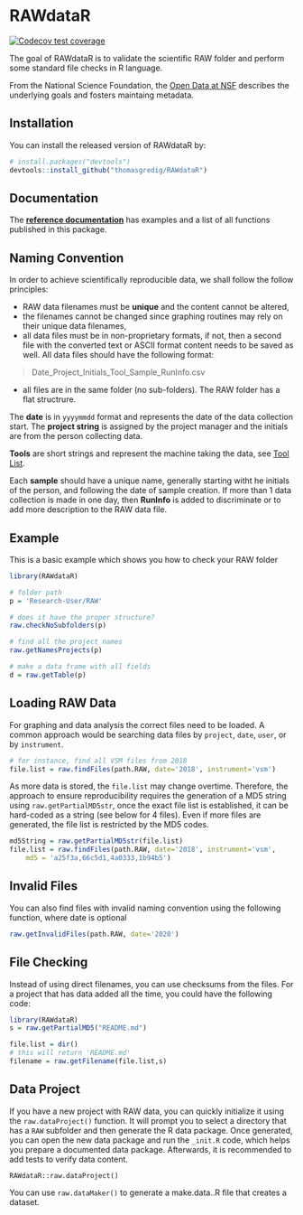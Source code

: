 # RAWdataR

<!-- badges: start -->
[![Codecov test coverage](https://codecov.io/gh/thomasgredig/RAWdataR/branch/master/graph/badge.svg)](https://app.codecov.io/gh/thomasgredig/RAWdataR?branch=master)
<!-- badges: end -->

The goal of RAWdataR is to validate the scientific RAW folder and perform some standard file checks in R language.

From the National Science Foundation, the [Open Data at NSF](https://www.nsf.gov/data/) describes the underlying goals and fosters maintaing metadata. 

## Installation

You can install the released version of RAWdataR by:

``` r
# install.packages("devtools")
devtools::install_github("thomasgredig/RAWdataR")
```

## Documentation

The **[reference documentation](https://thomasgredig.github.io/RAWdataR/)** has examples and a list of all functions published in this package.




## Naming Convention

In order to achieve scientifically reproducible data, we shall follow the follow principles: 

- RAW data filenames must be **unique** and the content cannot be altered, 
- the filenames cannot be changed since graphing routines may rely on their unique data filenames, 
- all data files must be in non-proprietary formats, if not, then a second file with the converted text or ASCII format content needs to be saved as well. All data files should have the following format:

>  Date_Project_Initials_Tool_Sample_RunInfo.csv 

- all files are in the same folder (no sub-folders). The RAW folder has a flat structrure.

The **date** is in `yyyymmdd` format and represents the date of the data collection start. The **project string** is assigned by the project manager and the initials are from the person collecting data.

**Tools** are short strings and represent the machine taking the data, see [Tool List](https://github.com/thomasgredig/MSthesis-Guidelines).

Each **sample** should have a unique name, generally starting witht he initials of the person, and following the date of sample creation. 
If more than 1 data collection is made in one day, then **RunInfo** is added to discriminate or to add more description to the RAW data file. 


## Example

This is a basic example which shows you how to check your RAW folder

``` r
library(RAWdataR)

# folder path
p = 'Research-User/RAW'

# does it have the proper structure?
raw.checkNoSubfolders(p)

# find all the project names
raw.getNamesProjects(p)

# make a data frame with all fields
d = raw.getTable(p)
```

## Loading RAW Data

For graphing and data analysis the correct files need to be loaded. A common approach would be searching data files by `project`, `date`, `user`, or by `instrument`. 

```r
# for instance, find all VSM files from 2018
file.list = raw.findFiles(path.RAW, date='2018', instrument='vsm')
```

As more data is stored, the `file.list` may change overtime. Therefore, the  approach to ensure reproducibility requires the generation of a MD5 string using `raw.getPartialMD5str`, once the exact file list is established, it can be hard-coded as a string (see below for 4 files). Even if more files are generated, the file list is restricted by the MD5 codes. 

```r
md5String = raw.getPartialMD5str(file.list)
file.list = raw.findFiles(path.RAW, date='2018', instrument='vsm',
    md5 = 'a25f3a,66c5d1,4a0333,1b94b5')
```

## Invalid Files

You can also find files with invalid naming convention using the following function, where date is optional

```r
raw.getInvalidFiles(path.RAW, date='2020')
```


## File Checking

Instead of using direct filenames, you can use checksums from the files. For a project that has data added all the time, you could have the following code:

```r
library(RAWdataR)
s = raw.getPartialMD5("README.md")

file.list = dir()
# this will return 'README.md'
filename = raw.getFilename(file.list,s)
```


## Data Project

If you have a new project with RAW data, you can quickly initialize it using the `raw.dataProject()` function. It will prompt you to select a directory that has a `RAW` subfolder and then generate the R data package. Once generated, you can open the new data package and run the `_init.R` code, which helps you prepare a documented data package. Afterwards, it is recommended to add tests to verify data content.

```{r}
RAWdataR::raw.dataProject()
```

You can use `raw.dataMaker()` to generate a make.data..R file that creates a dataset.

